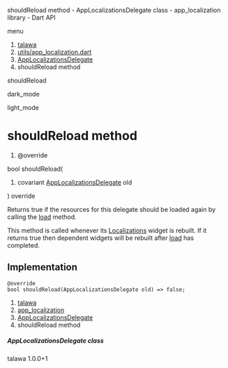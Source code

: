 




shouldReload method - AppLocalizationsDelegate class - app\_localization library - Dart API







menu

1. [talawa](../../index.html)
2. [utils/app\_localization.dart](../../utils_app_localization/utils_app_localization-library.html)
3. [AppLocalizationsDelegate](../../utils_app_localization/AppLocalizationsDelegate-class.html)
4. shouldReload method

shouldReload


dark\_mode

light\_mode




# shouldReload method


1. @override

bool
shouldReload(

1. covariant [AppLocalizationsDelegate](../../utils_app_localization/AppLocalizationsDelegate-class.html) old

)
override

Returns true if the resources for this delegate should be loaded
again by calling the [load](../../utils_app_localization/AppLocalizationsDelegate/load.html) method.

This method is called whenever its [Localizations](https://api.flutter.dev/flutter/widgets/Localizations-class.html) widget is
rebuilt. If it returns true then dependent widgets will be rebuilt
after [load](../../utils_app_localization/AppLocalizationsDelegate/load.html) has completed.


## Implementation

```
@override
bool shouldReload(AppLocalizationsDelegate old) => false;
```

 


1. [talawa](../../index.html)
2. [app\_localization](../../utils_app_localization/utils_app_localization-library.html)
3. [AppLocalizationsDelegate](../../utils_app_localization/AppLocalizationsDelegate-class.html)
4. shouldReload method

##### AppLocalizationsDelegate class





talawa
1.0.0+1






